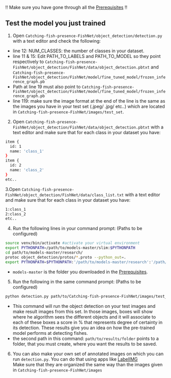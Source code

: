 !! Make sure you have gone through all the <a href='doc/Prerequisites.md'>Prerequisites</a> !!<br>

## Test the model you just trained

1. Open `Catching-fish-presence-FishNet/object_detection/detection.py` with a text editor and check the following:
- line 12: NUM_CLASSES: the number of classes in your dataset.
- line 11 & 15: Edit PATH_TO_LABELS and PATH_TO_MODEL so they point respectively to `Catching-fish-presence-FishNet/object_detection/FishNet/data/object_detection.pbtxt` and `Catching-fish-presence-FishNet/object_detection/FishNet/model/fine_tuned_model/frozen_inference_graph.pb`
- Path at line 19 must also point to `Catching-fish-presence-FishNet/object_detection/FishNet/model/fine_tuned_model/frozen_inference_graph.pb`
- line 119: make sure the image format at the end of the line is the same as the images you have in your test set (.jpeg/ .jpg/ etc..) which are located in `Catching-fish-presence-FishNet/images/test_set`.


2. Open `Catching-fish-presence-FishNet/object_detection/FishNet/data/object_detection.pbtxt` with a text editor and make sure that for each class in your dataset you have:
````bash
item {
  id: 1
  name: 'class_1'
}
item {
  id: 2
  name: 'class_2'
}
etc..
````


3.Open `Catching-fish-presence-FishNet/object_detection/FishNet/data/class_list.txt` with a text editor and make sure that for each class in your dataset you have:
```bash
1:class_1
2:class_2
etc..
```


4. Run the following lines in your command prompt: (Paths to be configured)
```bash
source venv/bin/activate #activate your virtual environment
export PYTHONPATH=/path/to/models-master/slim:$PYTHONPATH
cd path/to/models-master/research/
protoc object_detection/protos/*.proto --python_out=.
export PYTHONPATH=$PYTHONPATH:'/path/to/models-master/research':'/path/to/models-master/research/slim'
```
- `models-master` is the folder you downloaded in the <a href='doc/Prerequisites.md'>Prerequisites</a>.


5. Run the following in the same command prompt: (Paths to be configured)
```bash
python detection.py path/to/Catching-fish-presence-FishNet/images/test_set path/to/results/folder path/to/Catching-fish-presence-FishNet/object_detection/data/class_list.txt
```
- This command will run the object detection on your test images and make result images from this set. In those images, boxes will show where he algorithm sees the different objects and it will associate to each of these boxes a score in % that represents degree of certainty in its detection. These results give you an idea on how the pre-trained model performs at detecting fishes.
- the second path in this command: `path/to/results/folder` points to a folder, that you must create, where you want the results to be saved.

6. You can also make your own set of annotated images on which you can run `detection.py`. You can do that using apps like <a href='https://github.com/tzutalin/labelImg'>LabelIMG</a> <br>
Make sure that they are organized the same way than the images given in `Catching-fish-presence-FishNet/images`
